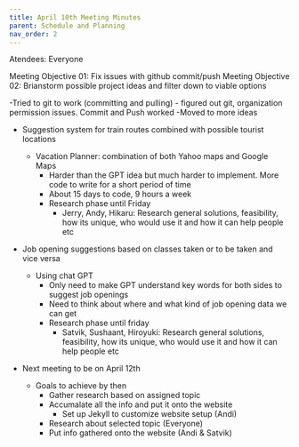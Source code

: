 ```yaml
---
title: April 10th Meeting Minutes
parent: Schedule and Planning
nav_order: 2
---
```


Atendees: Everyone

Meeting Objective 01: Fix issues with github commit/push 
Meeting Objective 02: Brianstorm possible project ideas and filter down to viable options

-Tried to git to work (committing and pulling)
	- figured out git, organization permission issues. Commit and Push worked
-Moved to more ideas
  - Suggestion system for train routes combined with possible tourist locations
      - Vacation Planner: combination of both Yahoo maps and Google Maps
      	- Harder than the GPT idea but much harder to implement. More code to write for a short period of time
      	- About 15 days to code, 9 hours a week
      	- Research phase until Friday
          	- Jerry, Andy, Hikaru: Research general solutions, feasibility,  how its unique, who would use it and how it can help people etc
- Job opening suggestions based on classes taken or to be taken and vice versa
  - Using chat GPT
    - Only need to make GPT understand key words for both sides to suggest job openings
    - Need to think about where and what kind of job opening data we can get
    - Research phase until friday
         - Satvik, Sushaant, Hiroyuki: Research general solutions, feasibility,  how its unique, who would use it and how it can help people etc
     
- Next meeting to be on April 12th
  - Goals to achieve by then
  	- Gather research based on assigned topic
   	- Accumalate all the info and put it onto the website
    	- Set up Jekyll to customize website setup (Andi)
	- Research about selected topic (Everyone)
	- Put info gathered onto the website (Andi & Satvik)    	 
       
  

